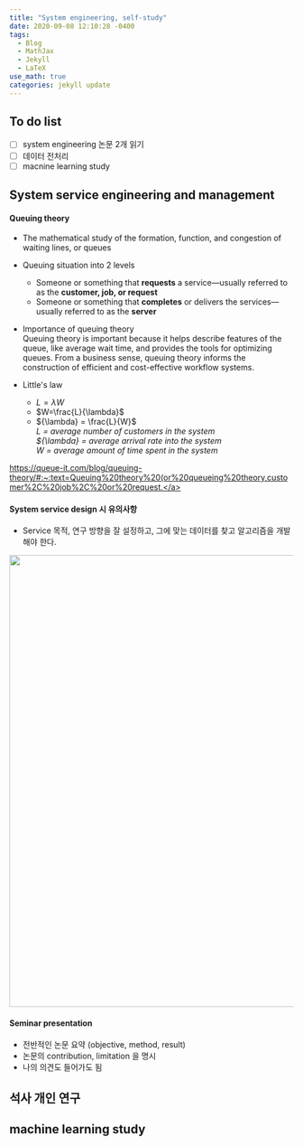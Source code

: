 ```yaml
---
title: "System engineering, self-study"
date: 2020-09-08 12:10:28 -0400
tags:
  - Blog
  - MathJax
  - Jekyll
  - LaTeX
use_math: true
categories: jekyll update
---
```


## To do list
- [ ] system engineering 논문 2개 읽기
- [ ] 데이터 전처리
- [ ] macnine learning study

## System service engineering and management
#### Queuing theory
- The mathematical study of the formation, function, and congestion of waiting lines, or queues
- Queuing situation into 2 levels
  - Someone or something that **requests** a service—usually referred to as the **customer, job, or request**
  - Someone or something that **completes** or delivers the services—usually referred to as the **server**
  
- Importance of queuing theory  
Queuing theory is important because it helps describe features of the queue, like average wait time, and provides the tools for optimizing queues. From a business sense, queuing theory informs the construction of efficient and cost-effective workflow systems.

- Little's law
  - $L=\lambda W$
  - $W=\frac{L}{\lambda}$
  - ${\lambda} = \frac{L}{W}$  
  _L = average number of customers in the system_  
  _${\lambda} =  average arrival rate into the system_  
  _W = average amount of time spent in the system_  
  
<a>https://queue-it.com/blog/queuing-theory/#:~:text=Queuing%20theory%20(or%20queueing%20theory,customer%2C%20job%2C%20or%20request.</a>
#### System service design 시 유의사항
- Service 목적, 연구 방향을 잘 설정하고, 그에 맞는 데이터를 찾고 알고리즘을 개발해야 한다.
<img src="https://seonleeuni.github.io/image/system1.png" width=800/>

#### Seminar presentation 
- 전반적인 논문 요약 (objective, method, result)
- 논문의 contribution, limitation 을 명시
- 나의 의견도 들어가도 됨


## 석사 개인 연구

## machine learning study
